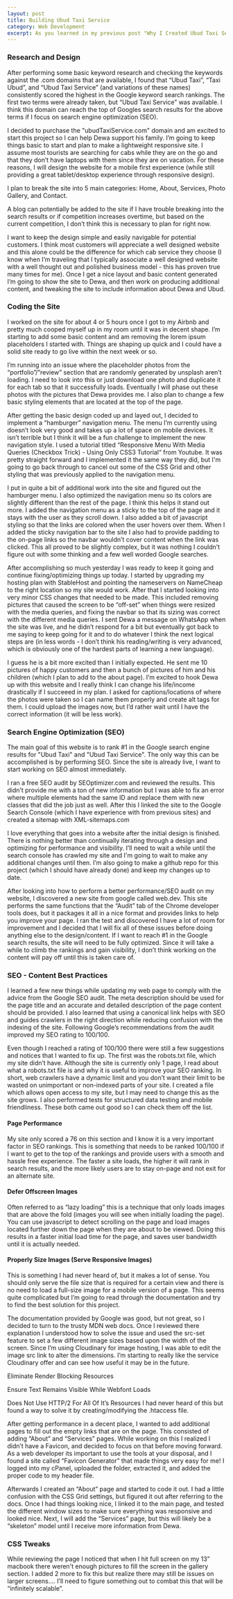 ```yaml
---
layout: post
title: Building Ubud Taxi Service
category: Web Development
excerpt: As you learned in my previous post "Why I Created Ubud Taxi Service", I had an interaction with a great taxi driver named Dewa in Bali that led me to create a website to help him compete with the changing transporation landscape in the area. Check out this post to learn more about the website I created and the process/technologies I used to get everything up and running.
---
```


<h3>Research and Design</h3>

After performing some basic keyword research and checking the keywords against the .com domains that are available, I found that “Ubud Taxi”, “Taxi Ubud”, and “Ubud Taxi Service” (and variations of these names) consistently scored the highest in the Google keyword search rankings. The first two terms were already taken, but “Ubud Taxi Service” was available. I think this domain can reach the top of Googles search results for the above terms if I focus on search engine optimization (SEO). 

I decided to purchase the "ubudTaxiService.com" domain and am excited to start this project so I can help Dewa support his family. I’m going to keep things basic to start and plan to make a lightweight responsive site. I assume most tourists are searching for cabs while they are on the go and that they don’t have laptops with them since they are on vacation. For these reasons, I will design the website for a mobile first experience (while still providing a great tablet/desktop experience through responsive design). 

I plan to break the site into 5 main categories: Home, About, Services, Photo Gallery, and Contact. 

A blog can potentially be added to the site if I have trouble breaking into the search results or if competition increases overtime, but based on the current competition, I don’t think this is necessary to plan for right now. 

I want to keep the design simple and easily navigable for potential customers. I think most customers will appreciate a well designed website and this alone could be the difference for which cab service they choose (I know when I’m traveling that I typically associate a well designed website with a well thought out and polished business model - this has proven true many times for me). Once I get a nice layout and basic content generated I’m going to show the site to Dewa, and then work on producing additional content, and tweaking the site to include information about Dewa and Ubud. 

<h3>Coding the Site</h3>
I worked on the site for about 4 or 5 hours once I got to my Airbnb and pretty much cooped myself up in my room until it was in decent shape. I’m starting to add some basic content and am removing the lorem ipsum placeholders I started with. Things are shaping up quick and I could have a solid site ready to go live within the next week or so. 

I’m running into an issue where the placeholder photos from the “portfolio”/”review” section that are randomly generated by unsplash aren’t loading. I need to look into this or just download one photo and duplicate it for each tab so that it successfully loads. Eventually I will phase out these photos with the pictures that Dewa provides me. I also plan to change a few basic styling elements that are located at the top of the page. 

After getting the basic design coded up and layed out, I decided to implement a “hamburger” navigation menu. The menu I’m currently using doesn’t look very good and takes up a lot of space on mobile devices. It isn’t terrible but I think it will be a fun challenge to implement the new navigation style. I used a tutorial titled “Responsive Menu With Media Queries (Checkbox Trick) - Using Only CSS3 Tutorial“ from Youtube. It was pretty straight forward and I implemented it the same way they did, but I'm going to go back through to cancel out some of the CSS Grid and other styling that was previously applied to the navigation menu. 

I put in quite a bit of additional work into the site and figured out the hamburger menu. I also optimized the navigation menu so its colors are slightly different than the rest of the page. I think this helps it stand out more. I added the navigation menu as a sticky to the top of the page and it stays with the user as they scroll down. I also added a bit of javascript styling so that the links are colored when the user hovers over them. When I added the sticky navigation bar to the site I also had to provide padding to the on-page links so the navbar wouldn’t cover content when the link was clicked. This all proved to be slightly complex, but it was nothing I couldn’t figure out with some thinking and a few well worded Google searches. 

After accomplishing so much yesterday I was ready to keep it going and continue fixing/optimizing things up today. I started by upgrading my hosting plan with StableHost and pointing the nameservers on NameCheap to the right location so my site would work. After that I started looking into very minor CSS changes that needed to be made. This included removing pictures that caused the screen to be “off-set” when things were resized with the media queries, and fixing the navbar so that its sizing was correct with the different media queries. I sent Dewa a message on WhatsApp when the site was live, and he didn’t respond for a bit but eventually got back to me saying to keep going for it and to do whatever I think the next logical steps are (in less words - I don’t think his reading/writing is very advanced, which is obviously one of the hardest parts of learning a new language). 

I guess he is a bit more excited than I initially expected. He sent me 10 pictures of happy customers and then a bunch of pictures of him and his children (which I plan to add to the about page). I’m excited to hook Dewa up with this website and I really think I can change his life/income drastically if I succeeed in my plan. I asked for captions/locations of where the photos were taken so I can name them properly and create alt tags for them. I could upload the images now, but I’d rather wait until I have the correct information (it will be less work). 

<h3>Search Engine Optimization (SEO)</h3>
The main goal of this website is to rank #1 in the Google search engine results for "Ubud Taxi" and "Ubud Taxi Service". The only way this can be accomplished is by performing SEO. Since the site is already live, I want to start working on SEO almost immediately. 

I ran a free SEO audit by SEOptimizer.com and reviewed the results. This didn’t provide me with a ton of new information but I was able to fix an error where multiple elements had the same ID and replace them with new classes that did the job just as well. After this I linked the site to the Google Search Console (which I have experience with from previous sites) and created a sitemap with XML-sitemaps.com

I love everything that goes into a website after the initial design is finished. There is nothing better than continually iterating through a design and optimizing for performance and visibility. I’ll need to wait a while until the search console has crawled my site and I'm going to wait to make any additional changes until then. I’m also going to make a github repo for this project (which I should have already done) and keep my changes up to date. 

After looking into how to perform a better performance/SEO audit on my website, I discovered a new site from google called web.dev. This site performs the same functions that the “Audit” tab of the Chrome developer tools does, but it packages it all in a nice format and provides links to help you improve your page. I ran the test and discovered I have a lot of room for improvement and I decided that I will fix all of these issues before doing anything else to the design/content. If I want to reach #1 in the Google search results, the site will need to be fully optimized. Since it will take a while to climb the rankings and gain visibility, I don’t think working on the content will pay off until this is taken care of. 

<h3>SEO - Content Best Practices</h3>

I learned a few new things while updating my web page to comply with the advice from the Google SEO audit. The meta description should be used for the page title and an accurate and detailed description of the page content should be provided. I also learned that using a canonical link helps with SEO and guides crawlers in the right direction while reducing confusion with the indexing of the site. Following Google’s recommendations from the audit improved my SEO rating to 100/100. 

Even though I reached a rating of 100/100 there were still a few suggestions and notices that I wanted to fix up. The first was the robots.txt file, which my site didn’t have. Although the site is currently only 1 page, I read about what a robots.txt file is and why it is useful to improve your SEO ranking. In short, web crawlers have a dynamic limit and you don’t want their limit to be wasted on unimportant or non-indexed parts of your site. I created a file which allows open access to my site, but I may need to change this as the site grows. I also performed tests for structured data testing and mobile friendliness. These both came out good so I can check them off the list. 

<h4>Page Performance</h4>
My site only scored a 76 on this section and I know it is a very important factor in SEO rankings. This is something that needs to be ranked 100/100 if I want to get to the top of the rankings and provide users with a smooth and hassle free experience. The faster a site loads, the higher it will rank in search results, and the more likely users are to stay on-page and not exit for an alternate site. 

<!-- insert fact or graphic about how many users are lost with over .5s load time -->

<h4>Defer Offscreen Images</h4>
Often referred to as “lazy loading” this is a technique that only loads images that are above the fold (images you will see when initially loading the page). You can use javascript to detect scrolling on the page and load images located further down the page when they are about to be viewed. Doing this results in a faster initial load time for the page, and saves user bandwidth until it is actually needed.

<h4>Properly Size Images (Serve Responsive Images)</h4>
This is something I had never heard of, but it makes a lot of sense. You should only serve the file size that is required for a certain view and there is no need to load a full-size image for a mobile version of a page. This seems quite complicated but I’m going to read through the documentation and try to find the best solution for this project. 

The documentation provided by Google was good, but not great, so I decided to turn to the trusty MDN web docs. Once I reviewed there explanation I understood how to solve the issue and used the src-set feature to set a few different image sizes based upon the width of the screen. Since I’m using Cloudinary for image hosting, I was able to edit the image src link to alter the dimensions. I’m starting to really like the service Cloudinary offer and can see how useful it may be in the future. 

Eliminate Render Blocking Resources



Ensure Text Remains Visible While Webfont Loads



Does Not Use HTTP/2 For All Of It’s Resources
I had never heard of this but found a way to solve it by creating/modifying the .htaccess file. 


After getting performance in a decent place, I wanted to add additional pages to fill out the empty links that are on the page. This consisted of adding “About” and “Services” pages. While working on this I realized I didn’t have a Favicon, and decided to focus on that before moving forward. As a web developer its important to use the tools at your disposal, and I found a site called “Favicon Generator” that made things very easy for me! I logged into my cPanel, uploaded the folder, extracted it, and added the proper code to my header file. 

Afterwards I created an “About” page and started to code it out. I had a little confusion with the CSS Grid settings, but figured it out after referring to the docs. Once I had things looking nice, I linked it to the main page, and tested the different window sizes to make sure everything was responsive and looked nice. Next, I will add the “Services” page, but this will likely be a “skeleton” model until I receive more information from Dewa. 


<h3>CSS Tweaks</h3>
While reviewing the page I noticed that when I hit full screen on my 13” macbook there weren't enough pictures to fill the screen in the gallery section. I added 2 more to fix this but realize there may still be issues on larger screens…. I’ll need to figure something out to combat this that will be “infinitely scalable”. 
